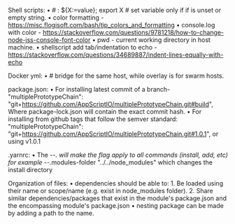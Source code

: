 Shell scripts: 
• # : ${X:=value}; export X # set variable only if if is unset or empty string.
• color formatting - https://misc.flogisoft.com/bash/tip_colors_and_formatting
• console.log with color - https://stackoverflow.com/questions/9781218/how-to-change-node-jss-console-font-color
• pwd - current working directory in host machine.
• shellscript add tab/indentation to echo - https://stackoverflow.com/questions/34689887/indent-lines-equally-with-echo

Docker yml: 
• # bridge for the same host, while overlay is for swarm hosts.

package.json: 
• For installing latest commit of a branch-
    "multiplePrototypeChain": "git+https://github.com/AppScriptIO/multiplePrototypeChain.git#build",
Where package-lock.json will contain the exact commit hash.
• For installing from github tags that follow the semver standard: 
    "multiplePrototypeChain": "git+https://github.com/AppScriptIO/multiplePrototypeChain.git#1.0.1", 
    or using v1.0.1

.yarnrc: 
• The --*. will make the flag apply to all commands (install, add, etc)
 for example 
    --*.modules-folder "../../node_modules" 
 which changes the install directory

Organization of files: 
• dependencies should be able to: 
    1. Be loaded using their name or scope/name (e.g. exist in node_modules folder).
    2. Share similar dependencies/packages that exist in the module's package.json and the encompassing module's package.json
• nesting package can be made by adding a path to the name.